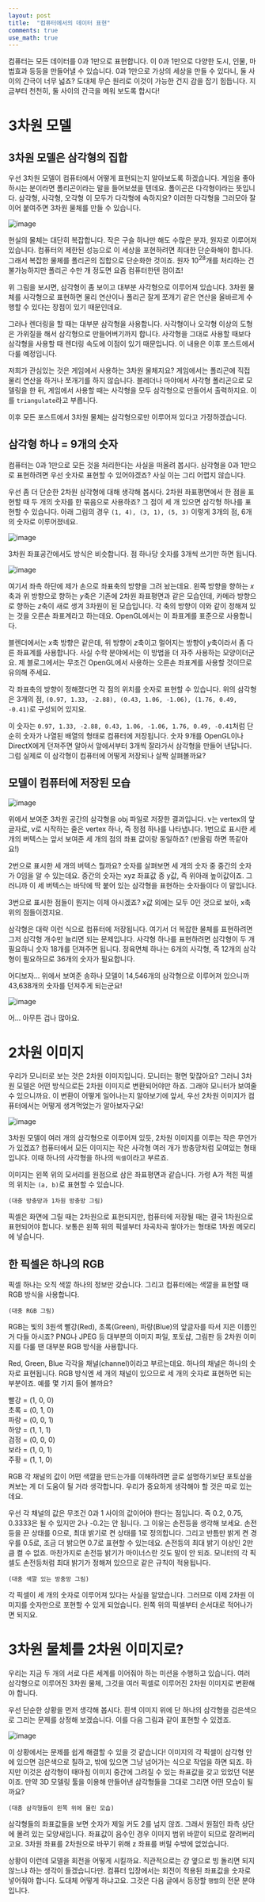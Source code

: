 ```yaml
---
layout: post
title:  "컴퓨터에서의 데이터 표현"
comments: true
use_math: true
---
```



컴퓨터는 모든 데이터를 0과 1만으로 표현합니다.
이 0과 1만으로 다양한 도시, 인물, 마법효과 등등을 만들어낼 수 있습니다.
0과 1만으로 가상의 세상을 만들 수 있다니, 둘 사이의 간극이 너무 넓죠?
도대체 무슨 원리로 이것이 가능한 건지 감을 잡기 힘듭니다.
지금부터 천천히, 둘 사이의 간극을 메워 보도록 합시다!


# 3차원 모델

## 3차원 모델은 삼각형의 집합

우선 3차원 모델이 컴퓨터에서 어떻게 표현되는지 알아보도록 하겠습니다.
게임을 좋아하시는 분이라면 폴리곤이라는 말을 들어보셨을 텐데요.
폴이곤은 다각형이라는 뜻입니다.
삼각형, 사각형, 오각형 이 모두가 다각형에 속하지요?
이러한 다각형을 그러모아 잘 이어 붙여주면 3차원 물체를 만들 수 있습니다.

<!-- 대충 다양한 물체의 와이어프레임 -->
![image](/assets/images/graphics_01/wireframe_three.png)

현실의 물체는 대단히 복잡합니다.
작은 구슬 하나만 해도 수많은 분자, 원자로 이루어져 있습니다.
컴퓨터의 제한된 성능으로 이 세상을 포현하려면 최대한 단순화해야 합니다.
그래서 복잡한 물체를 폴리곤의 집합으로 단순화한 것이죠.
원자 $10^{28}$개를 처리하는 건 불가능하지만 폴리곤 수만 개 정도면 요즘 컴퓨터한텐 껌이죠!

위 그림을 보시면, 삼각형이 좀 보이고 대부분 사각형으로 이루어져 있습니다.
3차원 물체를 사각형으로 표현하면 물리 연산이나 폴리곤 잘게 쪼개기 같은 연산을 올바르게 수행할 수 있다는 장점이 있기 때문인데요.

그러나 렌더링을 할 때는 대부분 삼각형을 사용합니다.
사각형이나 오각형 이상의 도형은 가위질을 해서 삼각형으로 만들어버기까지 합니다.
사각형을 그대로 사용할 때보다 삼각형을 사용할 때 렌더링 속도에 이점이 있기 때문입니다.
이 내용은 이후 포스트에서 다룰 예정입니다.

저희가 관심있는 것은 게임에서 사용하는 3차원 물체지요?
게임에서는 폴리곤에 직접 물리 연산을 하거나 쪼개기를 하지 않습니다.
블레더나 마야에서 사각형 폴리곤으로 모델링을 한 뒤, 게임에서 사용할 때는 사각형을 모두 삼각형으로 만들어서 출력하지요.
이를 `triangulate`라고 부릅니다.

이후 모든 포스트에서 3차원 물체는 삼각형으로만 이루어져 있다고 가정하겠습니다.

## 삼각형 하나 = 9개의 숫자

컴퓨터는 0과 1만으로 모든 것을 처리한다는 사실을 떠올려 봅시다.
삼각형을 0과 1만으로 표현하려면 우선 숫자로 표현할 수 있어야겠죠?
사실 이는 그리 어렵지 않습니다.

우선 좀 더 단순한 2차원 삼각형에 대해 생각해 봅시다.
2차원 좌표평면에서 한 점을 표현할 때 두 개의 숫자를 한 묶음으로 사용하죠?
그 점이 세 개 있으면 삼각형 하나를 표현할 수 있습니다.
아래 그림의 경우 `(1, 4), (3, 1), (5, 3)` 이렇게 3개의 점, 6개의 숫자로 이루어졌네요.

<!--(대충 2차원 좌표평면에서 삼각형 그림)-->
![image](/assets/images/graphics_01/triangle_on_2d_coord.png)

3차원 좌표공간에서도 방식은 비슷합니다.
점 하나당 숫자를 3개씩 쓰기만 하면 됩니다.

<!--(대충 3차원 좌표공간에서 삼각형 그림)-->
![image](/assets/images/graphics_01/triangle_on_3d_coord.png)

여기서 좌측 하단에 제가 손으로 좌표축의 방향을 그려 놨는데요. 왼쪽 방향을 향하는 $x$축과 위 방향으로 향하는 $y$축은 기존에 2차원 좌표평면과 같은 모습인데, 카메라 방향으로 향하는 $z$축이 새로 생겨 3차원이 된 모습입니다. 각 축의 방향이 이와 같이 정해져 있는 것을 오른손 좌표계라고 하는데요. OpenGL에서는 이 좌표계를 표준으로 사용합니다.

블렌더에서는 $x$축 방향은 같은데, 위 방향이 $z$축이고 멀어지는 방향이 $y$축이라서 좀 다른 좌표계를 사용합니다. 사실 수학 분야에서는 이 방법을 더 자주 사용하는 모양이더군요. 제 블로그에서는 무조건 OpenGL에서 사용하는 오른손 좌표계를 사용할 것이므로 유의해 주세요.

각 좌표축의 방향이 정해졌다면 각 점의 위치를 숫자로 표현할 수 있습니다.
위의 삼각형은 3개의 점, `(0.97, 1.33, -2.88), (0.43, 1.06, -1.06), (1.76, 0.49, -0.41)`로 구성되어 있지요.

이 숫자는 `0.97, 1.33, -2.88, 0.43, 1.06, -1.06, 1.76, 0.49, -0.41`처럼 단순히 숫자가 나열된 배열의 형태로 컴퓨터에 저장됩니다. 숫자 9개를 OpenGL이나 DirectX에게 던져주면 알아서 앞에서부터 3개씩 잘라가서 삼각형을 만들어 낸답니다.
그럼 실제로 이 삼각형이 컴퓨터에 어떻게 저장되나 살짝 살펴볼까요?

## 모델이 컴퓨터에 저장된 모습

![image](/assets/images/graphics_01/triangle_obj_interpret.png)

위에서 보여준 3차원 공간의 삼각형을 obj 파일로 저장한 결과입니다.
v는 vertex의 앞글자로, v로 시작하는 줄은 vertex 하나, 즉 정점 하나를 나타냅니다.
1번으로 표시한 세 개의 버텍스는 앞서 보여준 세 개의 점의 좌표 값이랑 동일하죠? (반올림 하면 똑같아요!)

2번으로 표시한 세 개의 버텍스 뭘까요? 숫자를 살펴보면 세 개의 숫자 중 중간의 숫자가 0임을 알 수 있는데요. 중간의 숫자는 xyz 좌표값 중 y값, 즉 위아래 높이값이죠. 그러니까 이 세 버텍스는 바닥에 딱 붙어 있는 삼각형을 표현하는 숫자들이다 이 말입니다.

3번으로 표시한 점들이 뭔지는 이제 아시겠죠? x값 외에는 모두 0인 것으로 보아, x축 위의 점들이겠지요.

삼각형은 대략 이런 식으로 컴퓨터에 저장됩니다.
여기서 더 복잡한 물체를 표현하려면 그저 삼각형 개수만 늘리면 되는 문제입니다.
사각형 하나를 표현하려면 삼각형이 두 개 필요하니 숫자 18개를 던져주면 됩니다.
정육면체 하나는 6개의 사각형, 즉 12개의 삼각형이 필요하므로 36개의 숫자가 필요합니다.

어디보자… 위에서 보여준 송하나 모델이 14,546개의 삼각형으로 이루어져 있으니까 43,638개의 숫자를 던져주게 되는군요!

![image](/assets/images/graphics_01/palanquin_collada.png)

어… 아무튼 겁나 많아요.


# 2차원 이미지

우리가 모니터로 보는 것은 2차원 이미지입니다.
모니터는 평면 맞잖아요?
그러니 3차원 모델은 어떤 방식으로든 2차원 이미지로 변환되어야만 하죠.
그래야 모니터가 보여줄 수 있으니까요.
이 변환이 어떻게 일어나는지 알아보기에 앞서, 우선 2차원 이미지가 컴퓨터에서는 어떻게 생겨먹었는가 알아보자구요!

<!--(대충 방충망 그림)-->
![image](/assets/images/graphics_01/square_tiles_basic.png)

3차원 모델이 여러 개의 삼각형으로 이루어져 있듯, 2차원 이미지를 이루는 작은 무언가가 있겠죠?
컴퓨터에서 모든 이미지는 작은 사각형 여러 개가 방충망처럼 모여있는 형태입니다.
이때 하나의 사각형을 하나의 `픽셀`이라고 부르죠.

이미지는 왼쪽 위의 모서리를 원점으로 삼은 좌표평면과 같습니다.
가령 A가 적힌 픽셀의 위치는 `(a, b)`로 표현할 수 있습니다.

`(대충 방충망과 1차원 방충망 그림)`

픽셀은 화면에 그릴 때는 2차원으로 표현되지만, 컴퓨터에 저장될 때는 결국 1차원으로 표현되어야 합니다.
보통은 왼쪽 위의 픽셀부터 차곡차곡 쌓아가는 형태로 1차원 메모리에 넣습니다.

## 한 픽셀은 하나의 RGB

픽셀 하나는 오직 색깔 하나의 정보만 갖습니다.
그리고 컴퓨터에는 색깔을 표현할 때 RGB 방식을 사용합니다.

`(대충 RGB 그림)`

RGB는 빛의 3원색 빨강(Red), 초록(Green), 파랑(Blue)의 앞글자를 따서 지은 이름인 거 다들 아시죠?
PNG나 JPEG 등 대부분의 이미지 파일, 포토샵, 그림판 등 2차원 이미지를 다룰 땐 대부분 RGB 방식을 사용합니다.

Red, Green, Blue 각각을 채널(channel)이라고 부르는데요.
하나의 채널은 하나의 숫자로 표현됩니다.
RGB 방식엔 세 개의 채널이 있으므로 세 개의 숫자로 표현하면 되는 부분이죠.
예를 몇 가지 들어 볼까요?

빨강 = (1, 0, 0)  
초록 = (0, 1, 0)  
파랑 = (0, 0, 1)  
하양 = (1, 1, 1)  
검정 = (0, 0, 0)  
보라 = (1, 0, 1)  
주황 = (1, 1, 0)  

RGB 각 채널의 값이 어떤 색깔을 만드는가를 이해하려면 글로 설명하기보단 포토샵을 켜보는 게 더 도움이 될 거라 생각합니다.
우리가 중요하게 생각해야 할 것은 따로 있는데요.

우선 각 채널의 값은 무조건 0과 1 사이의 값이어야 한다는 점입니다. 즉 0.2, 0.75, 0.3333은 될 수 있지만 2나 -0.2는 안 됩니다.
그 이유는 손전등을 생각해 보세요.
손전등을 끈 상태를 0으로, 최대 밝기로 켠 상태를 1로 정의합니다.
그리고 반틈만 밝게 켠 경우를 0.5로, 조금 더 밝으면 0.7로 표현할 수 있는데요.
손전등의 최대 밝기 이상인 2만큼 켤 수 없죠.
마찬가지로 손전등 밝기가 마이너스란 것도 말이 안 되죠.
모니터의 각 픽셀도 손전등처럼 최대 밝기가 정해져 있으므로 같은 규칙이 적용됩니다.

`(대충 색깔 있는 방충망 그림)`

각 픽셀이 세 개의 숫자로 이루어져 있다는 사실을 알았습니다.
그러므로 이제 2차원 이미지를 숫자만으로 포현할 수 있게 되었습니다.
왼쪽 위의 픽셀부터 순서대로 적어나가면 되지요.


# 3차원 물체를 2차원 이미지로?

우리는 지금 두 개의 서로 다른 세계를 이어줘야 하는 미션을 수행하고 있습니다.
여러 삼각형으로 이루어진 3차원 물체, 그것을 여러 픽셀로 이루어진 2차원 이미지로 변환해야 합니다.

우선 단순한 상황을 먼저 생각해 봅시다.
흰색 이미지 위에 단 하나의 삼각형을 검은색으로 그리는 문제를 상정해 보겠습니다.
이를 다음 그림과 같이 표현할 수 있겠죠.

<!--(대충 흰색 방충망 위에 반듯한 삼각형 그림)-->
![image](/assets/images/graphics_01/square_tiles_triangle.png)

이 상황에서는 문제를 쉽게 해결할 수 있을 것 같습니다!
이미지의 각 픽셀이 삼각형 안에 있으면 검은색으로 칠하고, 밖에 있으면 그냥 넘어가는 식으로 작업을 하면 되죠.
하지만 이것은 삼각형이 때마침 이미지 중간에 그려질 수 있는 좌표값을 갖고 있었던 덕분이죠.
만약 3D 모델링 툴을 이용해 만들어낸 삼각형들을 그대로 그리면 어떤 모습이 될까요?

`(대충 삼각형들이 왼쪽 위에 몰린 모습)`

삼각형들의 좌표값들을 보면 숫자가 제일 커도 2를 넘지 않죠.
그래서 원점인 좌측 상단에 몰려 있는 모양새입니다.
좌표값이 음수인 경우 이미지 범위 바깥이 되므로 잘려버리고요.
3차원 좌표를 2차원으로 바꾸기 위해 z 좌표를 버릴 수밖에 없었습니다.

상황이 이런데 모델을 회전을 어떻게 시킬까요.
직관적으로는 걍 옆으로 빙 돌리면 되지 않느냐 하는 생각이 들겠습니다만.
컴퓨터 입장에서는 회전이 적용된 좌표값을 숫자로 넣어줘야 합니다.
도대체 어떻게 하냐고요.
그것은 다음 글에서 등장할 `행렬`의 전문 분야입니다.
